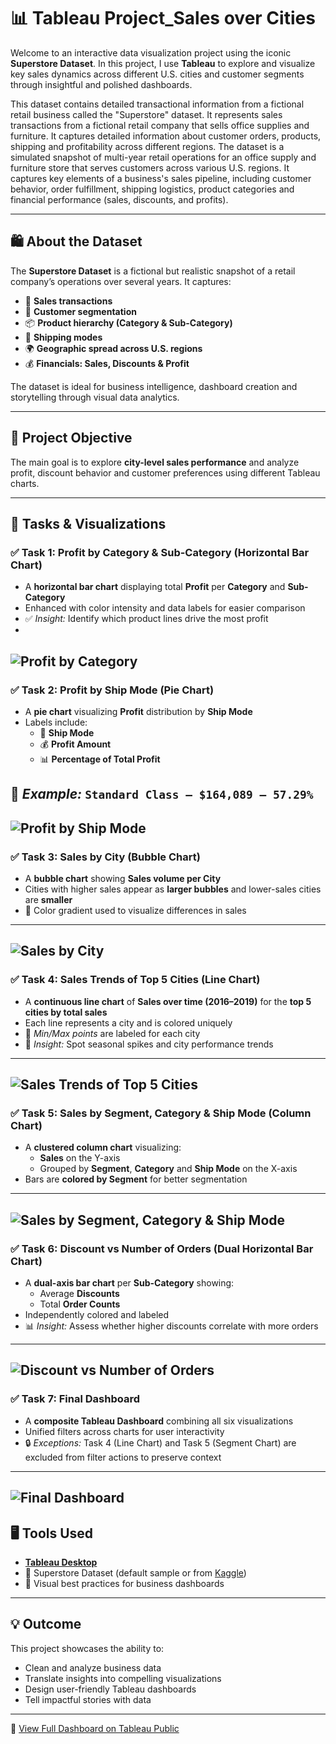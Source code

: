 # 📊 Tableau Project_Sales over Cities

Welcome to an interactive data visualization project using the iconic **Superstore Dataset**. In this project, I use **Tableau** to explore and visualize key sales dynamics across different U.S. cities and customer segments through insightful and polished dashboards.

This dataset contains detailed transactional information from a fictional retail business called the "Superstore" dataset. 
It represents sales transactions from a fictional retail company that sells office supplies and furniture. It captures detailed information about customer orders, products,
shipping and profitability across different regions.
The dataset is a simulated snapshot of multi-year retail operations for an office supply and furniture store that serves customers across various U.S. regions.
It captures key elements of a business's sales pipeline, including customer behavior, order fulfillment, shipping logistics, product categories and financial performance (sales, discounts, and profits).

---

## 🛍️ About the Dataset

The **Superstore Dataset** is a fictional but realistic snapshot of a retail company’s operations over several years. It captures:

- 🧾 **Sales transactions**
- 👤 **Customer segmentation**
- 📦 **Product hierarchy (Category & Sub-Category)**
- 🚚 **Shipping modes**
- 🌍 **Geographic spread across U.S. regions**
- 💰 **Financials: Sales, Discounts & Profit**

The dataset is ideal for business intelligence, dashboard creation and storytelling through visual data analytics.

---

## 🎯 Project Objective

The main goal is to explore **city-level sales performance** and analyze profit, discount behavior and customer preferences using different Tableau charts.

---

## 🧪 Tasks & Visualizations

### ✅ Task 1: Profit by Category & Sub-Category (Horizontal Bar Chart)

- A **horizontal bar chart** displaying total **Profit** per **Category** and **Sub-Category**
- Enhanced with color intensity and data labels for easier comparison
- ✅ *Insight:* Identify which product lines drive the most profit
- 
![Profit by Category](images/image1.png)
---

### ✅ Task 2: Profit by Ship Mode (Pie Chart)

- A **pie chart** visualizing **Profit** distribution by **Ship Mode**
- Labels include:
  - 🚢 **Ship Mode**
  - 💰 **Profit Amount**
  - 📊 **Percentage of Total Profit**

🧠 *Example:* `Standard Class – $164,089 – 57.29%`
---
![Profit by Ship Mode](images/image2.png)
---

### ✅ Task 3: Sales by City (Bubble Chart)

- A **bubble chart** showing **Sales volume per City**
- Cities with higher sales appear as **larger bubbles** and lower-sales cities are **smaller**
- 🔵 Color gradient used to visualize differences in sales

---

![Sales by City](images/image3.png)
---
### ✅ Task 4: Sales Trends of Top 5 Cities (Line Chart)

- A **continuous line chart** of **Sales over time (2016–2019)** for the **top 5 cities by total sales**
- Each line represents a city and is colored uniquely
- 📍 *Min/Max points* are labeled for each city
- 🎯 *Insight:* Spot seasonal spikes and city performance trends

---
![Sales Trends of Top 5 Cities](images/image4.png)
---

### ✅ Task 5: Sales by Segment, Category & Ship Mode (Column Chart)

- A **clustered column chart** visualizing:
  - **Sales** on the Y-axis
  - Grouped by **Segment**, **Category** and **Ship Mode** on the X-axis
- Bars are **colored by Segment** for better segmentation

---
![Sales by Segment, Category & Ship Mode](images/image5.png)
---
### ✅ Task 6: Discount vs Number of Orders (Dual Horizontal Bar Chart)

- A **dual-axis bar chart** per **Sub-Category** showing:
  - Average **Discounts**
  - Total **Order Counts**
- Independently colored and labeled
- 📊 *Insight:* Assess whether higher discounts correlate with more orders

---
![Discount vs Number of Orders](images/image6.png)
---
### ✅ Task 7: Final Dashboard

- A **composite Tableau Dashboard** combining all six visualizations
- Unified filters across charts for user interactivity
- 🔒 *Exceptions:* Task 4 (Line Chart) and Task 5 (Segment Chart) are excluded from filter actions to preserve context

---
![Final Dashboard](images/image7.png)
---
## 🖥️ Tools Used

- [**Tableau Desktop**](https://www.tableau.com/)
- 📂 Superstore Dataset (default sample or from [Kaggle](https://www.kaggle.com/datasets/vivek468/superstore-dataset-final))
- 📐 Visual best practices for business dashboards

---

## 💡 Outcome

This project showcases the ability to:

- Clean and analyze business data
- Translate insights into compelling visualizations
- Design user-friendly Tableau dashboards
- Tell impactful stories with data

---
🔗 [View Full Dashboard on Tableau Public](https://public.tableau.com/app/profile/konstantinos.kitsantas/viz/SalesoverCities_17296817539510/Dashboard1)
